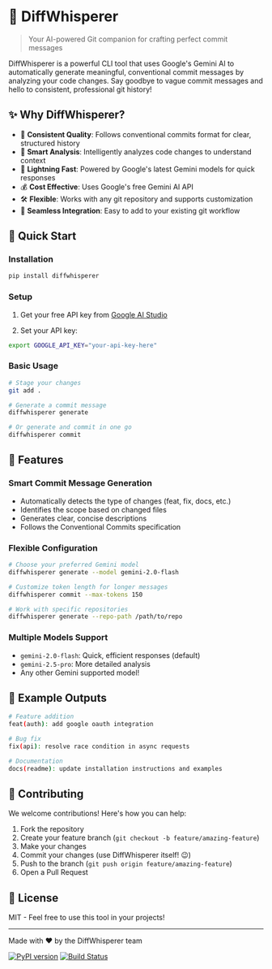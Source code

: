 # 🤖 DiffWhisperer

> Your AI-powered Git companion for crafting perfect commit messages

DiffWhisperer is a powerful CLI tool that uses Google's Gemini AI to automatically generate meaningful, conventional commit messages by analyzing your code changes. Say goodbye to vague commit messages and hello to consistent, professional git history!

## ✨ Why DiffWhisperer?

- 🎯 **Consistent Quality**: Follows conventional commits format for clear, structured history
- 🧠 **Smart Analysis**: Intelligently analyzes code changes to understand context
- 🚀 **Lightning Fast**: Powered by Google's latest Gemini models for quick responses
- 💰 **Cost Effective**: Uses Google's free Gemini AI API
- 🛠️ **Flexible**: Works with any git repository and supports customization
- 🔄 **Seamless Integration**: Easy to add to your existing git workflow

## 🚀 Quick Start

### Installation

```bash
pip install diffwhisperer
```

### Setup

1. Get your free API key from [Google AI Studio](https://aistudio.google.com/app/apikey)

2. Set your API key:
```bash
export GOOGLE_API_KEY="your-api-key-here"
```

### Basic Usage

```bash
# Stage your changes
git add .

# Generate a commit message
diffwhisperer generate

# Or generate and commit in one go
diffwhisperer commit
```

## 🎯 Features

### Smart Commit Message Generation

- Automatically detects the type of changes (feat, fix, docs, etc.)
- Identifies the scope based on changed files
- Generates clear, concise descriptions
- Follows the Conventional Commits specification

### Flexible Configuration

```bash
# Choose your preferred Gemini model
diffwhisperer generate --model gemini-2.0-flash

# Customize token length for longer messages
diffwhisperer commit --max-tokens 150

# Work with specific repositories
diffwhisperer generate --repo-path /path/to/repo
```

### Multiple Models Support

- `gemini-2.0-flash`: Quick, efficient responses (default)
- `gemini-2.5-pro`: More detailed analysis
- Any other Gemini supported model!

## 📝 Example Outputs

```bash
# Feature addition
feat(auth): add google oauth integration

# Bug fix
fix(api): resolve race condition in async requests

# Documentation
docs(readme): update installation instructions and examples
```

## 🤝 Contributing

We welcome contributions! Here's how you can help:

1. Fork the repository
2. Create your feature branch (`git checkout -b feature/amazing-feature`)
3. Make your changes
4. Commit your changes (use DiffWhisperer itself! 😉)
5. Push to the branch (`git push origin feature/amazing-feature`)
6. Open a Pull Request

## 📄 License

MIT - Feel free to use this tool in your projects!

---

Made with ❤️ by the DiffWhisperer team

[![PyPI version](https://badge.fury.io/py/diffwhisperer.svg)](https://badge.fury.io/py/diffwhisperer)
[![Build Status](https://github.com/yourusername/diffwhisperer/actions/workflows/publish.yml/badge.svg)](https://github.com/yourusername/diffwhisperer/actions/workflows/publish.yml)

